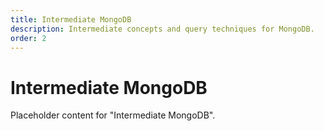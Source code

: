 ```yaml
---
title: Intermediate MongoDB
description: Intermediate concepts and query techniques for MongoDB.
order: 2
---
```


# Intermediate MongoDB

Placeholder content for "Intermediate MongoDB".
